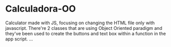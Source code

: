 # Calculadora-OO

Calculator made with JS, focusing on changing the HTML file only with javascript.
There're 2 classes that are using Object Oriented paradigm and they've been used to create the buttons and text box within a function in the app script.
...

